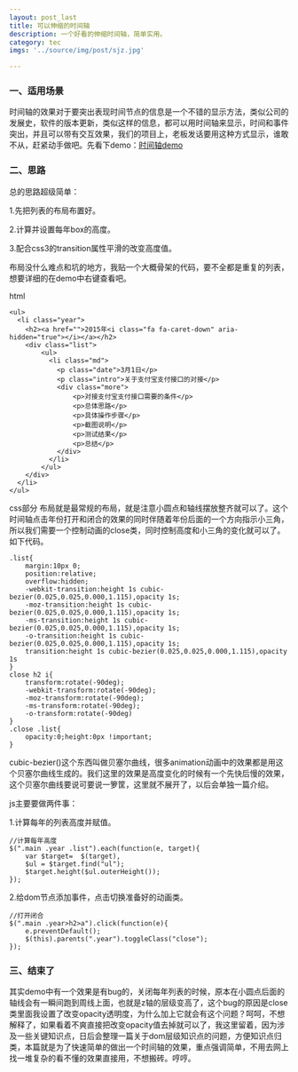 ```yaml
---
layout: post_last
title: 可以伸缩的时间轴
description: 一个好看的伸缩时间轴，简单实用。
category: tec
imgs: '../source/img/post/sjz.jpg'

---
```

### 一、适用场景
时间轴的效果对于要突出表现时间节点的信息是一个不错的显示方法，类似公司的发展史，软件的版本更新，类似这样的信息，都可以用时间轴来显示，时间和事件突出，并且可以带有交互效果，我们的项目上，老板发话要用这种方式显示，谁敢不从，赶紧动手做吧。先看下demo：<a href="/test/sjz/html/index.html" target="_blank">时间轴demo</a>

### 二、思路
总的思路超级简单：

1.先把列表的布局布置好。

2.计算并设置每年box的高度。

3.配合css3的transition属性平滑的改变高度值。

布局没什么难点和坑的地方，我贴一个大概骨架的代码，要不全都是重复的列表，想要详细的在demo中右键查看吧。

html
```
<ul>
  <li class="year">
    <h2><a href="">2015年<i class="fa fa-caret-down" aria-hidden="true"></i></a></h2>
	<div class="list">
	    <ul>
		  <li class="md">
			<p class="date">3月1日</p>
			<p class="intro">关于支付宝支付接口的对接</p>
			<div class="more">
				<p>对接支付宝支付接口需要的条件</p>
				<p>总体思路</p>
				<p>具体操作步骤</p>
				<p>截图说明</p>
				<p>测试结果</p>
				<p>总结</p>
			</div>
		  </li>
	    </ul>
	</div>
  </li>
</ul>
```
css部分
布局就是最常规的布局，就是注意小圆点和轴线摆放整齐就可以了。这个时间轴点击年份打开和闭合的效果的同时伴随着年份后面的一个方向指示小三角，所以我们需要一个控制动画的close类，同时控制高度和小三角的变化就可以了。如下代码。
```
.list{
	margin:10px 0;
	position:relative;
	overflow:hidden;
	-webkit-transition:height 1s cubic-bezier(0.025,0.025,0.000,1.115),opacity 1s;
	-moz-transition:height 1s cubic-bezier(0.025,0.025,0.000,1.115),opacity 1s;
	-ms-transition:height 1s cubic-bezier(0.025,0.025,0.000,1.115),opacity 1s;
	-o-transition:height 1s cubic-bezier(0.025,0.025,0.000,1.115),opacity 1s;
	transition:height 1s cubic-bezier(0.025,0.025,0.000,1.115),opacity 1s
}
close h2 i{
	transform:rotate(-90deg);
	-webkit-transform:rotate(-90deg);
	-moz-transform:rotate(-90deg);
	-ms-transform:rotate(-90deg);
	-o-transform:rotate(-90deg)
}
.close .list{
	opacity:0;height:0px !important;
}
```
cubic-bezier()这个东西叫做贝塞尔曲线，很多animation动画中的效果都是用这个贝塞尔曲线生成的。我们这里的效果是高度变化的时候有一个先快后慢的效果，这个贝塞尔曲线要说可要说一箩筐，这里就不展开了，以后会单独一篇介绍。

js主要要做两件事：

1.计算每年的列表高度并赋值。
```
//计算每年高度
$(".main .year .list").each(function(e, target){
	var $target=  $(target),
	$ul = $target.find("ul");
	$target.height($ul.outerHeight());
}); 
```
2.给dom节点添加事件，点击切换准备好的动画类。
```
//打开闭合
$(".main .year>h2>a").click(function(e){
	e.preventDefault();
	$(this).parents(".year").toggleClass("close");
});
```

### 三、结束了
其实demo中有一个效果是有bug的，关闭每年列表的时候，原本在小圆点后面的轴线会有一瞬间跑到周线上面，也就是z轴的层级变高了，这个bug的原因是close类里面我设置了改变opacity透明度，为什么加上它就会有这个问题？呵呵，不想解释了，如果看着不爽直接把改变opacity值去掉就可以了，我这里留着，因为涉及一些关键知识点，日后会整理一篇关于dom层级知识点的问题，方便知识点归类，本篇就是为了快速简单的做出一个时间轴的效果，重点强调简单，不用去网上找一堆复杂的看不懂的效果直接用，不想搬砖。哼哼。